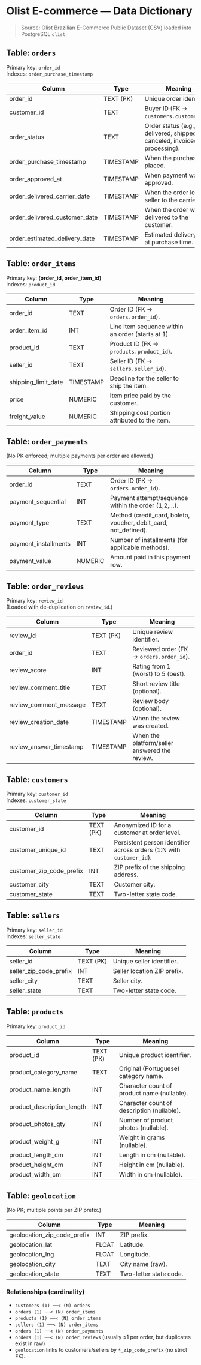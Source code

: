 # Olist E-commerce — Data Dictionary

> Source: Olist Brazilian E-Commerce Public Dataset (CSV) loaded into PostgreSQL `olist`.

## Table: `orders`
Primary key: `order_id`  
Indexes: `order_purchase_timestamp`

| Column | Type | Meaning |
|---|---|---|
| order_id | TEXT (PK) | Unique order identifier. |
| customer_id | TEXT | Buyer ID (FK → `customers.customer_id`). |
| order_status | TEXT | Order status (e.g., delivered, shipped, canceled, invoiced, processing). |
| order_purchase_timestamp | TIMESTAMP | When the purchase was placed. |
| order_approved_at | TIMESTAMP | When payment was approved. |
| order_delivered_carrier_date | TIMESTAMP | When the order left the seller to the carrier. |
| order_delivered_customer_date | TIMESTAMP | When the order was delivered to the customer. |
| order_estimated_delivery_date | TIMESTAMP | Estimated delivery date at purchase time. |

## Table: `order_items`
Primary key: **(order_id, order_item_id)**  
Indexes: `product_id`

| Column | Type | Meaning |
|---|---|---|
| order_id | TEXT | Order ID (FK → `orders.order_id`). |
| order_item_id | INT | Line item sequence within an order (starts at 1). |
| product_id | TEXT | Product ID (FK → `products.product_id`). |
| seller_id | TEXT | Seller ID (FK → `sellers.seller_id`). |
| shipping_limit_date | TIMESTAMP | Deadline for the seller to ship the item. |
| price | NUMERIC | Item price paid by the customer. |
| freight_value | NUMERIC | Shipping cost portion attributed to the item. |

## Table: `order_payments`
(No PK enforced; multiple payments per order are allowed.)

| Column | Type | Meaning |
|---|---|---|
| order_id | TEXT | Order ID (FK → `orders.order_id`). |
| payment_sequential | INT | Payment attempt/sequence within the order (1,2,…). |
| payment_type | TEXT | Method (credit_card, boleto, voucher, debit_card, not_defined). |
| payment_installments | INT | Number of installments (for applicable methods). |
| payment_value | NUMERIC | Amount paid in this payment row. |

## Table: `order_reviews`
Primary key: `review_id`  
(Loaded with de-duplication on `review_id`.)

| Column | Type | Meaning |
|---|---|---|
| review_id | TEXT (PK) | Unique review identifier. |
| order_id | TEXT | Reviewed order (FK → `orders.order_id`). |
| review_score | INT | Rating from 1 (worst) to 5 (best). |
| review_comment_title | TEXT | Short review title (optional). |
| review_comment_message | TEXT | Review body (optional). |
| review_creation_date | TIMESTAMP | When the review was created. |
| review_answer_timestamp | TIMESTAMP | When the platform/seller answered the review. |

## Table: `customers`
Primary key: `customer_id`  
Indexes: `customer_state`

| Column | Type | Meaning |
|---|---|---|
| customer_id | TEXT (PK) | Anonymized ID for a customer at order level. |
| customer_unique_id | TEXT | Persistent person identifier across orders (1:N with `customer_id`). |
| customer_zip_code_prefix | INT | ZIP prefix of the shipping address. |
| customer_city | TEXT | Customer city. |
| customer_state | TEXT | Two-letter state code. |

## Table: `sellers`
Primary key: `seller_id`  
Indexes: `seller_state`

| Column | Type | Meaning |
|---|---|---|
| seller_id | TEXT (PK) | Unique seller identifier. |
| seller_zip_code_prefix | INT | Seller location ZIP prefix. |
| seller_city | TEXT | Seller city. |
| seller_state | TEXT | Two-letter state code. |

## Table: `products`
Primary key: `product_id`

| Column | Type | Meaning |
|---|---|---|
| product_id | TEXT (PK) | Unique product identifier. |
| product_category_name | TEXT | Original (Portuguese) category name. |
| product_name_length | INT | Character count of product name (nullable). |
| product_description_length | INT | Character count of description (nullable). |
| product_photos_qty | INT | Number of product photos (nullable). |
| product_weight_g | INT | Weight in grams (nullable). |
| product_length_cm | INT | Length in cm (nullable). |
| product_height_cm | INT | Height in cm (nullable). |
| product_width_cm | INT | Width in cm (nullable). |

## Table: `geolocation`
(No PK; multiple points per ZIP prefix.)

| Column | Type | Meaning |
|---|---|---|
| geolocation_zip_code_prefix | INT | ZIP prefix. |
| geolocation_lat | FLOAT | Latitude. |
| geolocation_lng | FLOAT | Longitude. |
| geolocation_city | TEXT | City name (raw). |
| geolocation_state | TEXT | Two-letter state code. |

### Relationships (cardinality)
- `customers (1) ──< (N) orders`
- `orders (1) ──< (N) order_items`
- `products (1) ──< (N) order_items`
- `sellers (1) ──< (N) order_items`
- `orders (1) ──< (N) order_payments`
- `orders (1) ──< (N) order_reviews` (usually ≤1 per order, but duplicates exist in raw)
- `geolocation` links to customers/sellers by `*_zip_code_prefix` (no strict FK).


